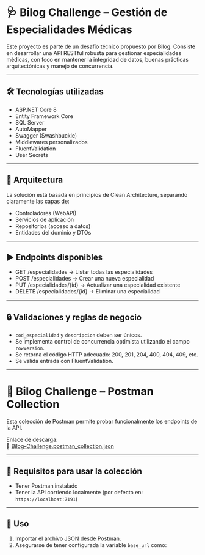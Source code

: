 # 🩺 Bilog Challenge – Gestión de Especialidades Médicas

Este proyecto es parte de un desafío técnico propuesto por Bilog. Consiste en desarrollar una API RESTful robusta para gestionar especialidades médicas, con foco en mantener la integridad de datos, buenas prácticas arquitectónicas y manejo de concurrencia.

---

## 🛠 Tecnologías utilizadas

- ASP.NET Core 8  
- Entity Framework Core  
- SQL Server  
- AutoMapper  
- Swagger (Swashbuckle)  
- Middlewares personalizados  
- FluentValidation  
- User Secrets  

---

## 📐 Arquitectura

La solución está basada en principios de Clean Architecture, separando claramente las capas de:

- Controladores (WebAPI)  
- Servicios de aplicación  
- Repositorios (acceso a datos)  
- Entidades del dominio y DTOs  

---

## ▶️ Endpoints disponibles

- GET /especialidades → Listar todas las especialidades  
- POST /especialidades → Crear una nueva especialidad  
- PUT /especialidades/{id} → Actualizar una especialidad existente  
- DELETE /especialidades/{id} → Eliminar una especialidad  

---

## 🔒 Validaciones y reglas de negocio

- `cod_especialidad` y `descripcion` deben ser únicos.  
- Se implementa control de concurrencia optimista utilizando el campo `rowVersion`.  
- Se retorna el código HTTP adecuado: 200, 201, 204, 400, 404, 409, etc.  
- Se valida entrada con FluentValidation.  

---

# 🚀 Bilog Challenge – Postman Collection

Esta colección de Postman permite probar funcionalmente los endpoints de la API.

Enlace de descarga:  
📄 [Bilog-Challenge.postman_collection.json](https://globant-enterprise-ai.postman.co/workspace/My-Workspace~b9fbbd6e-805c-4cb7-9c0d-726bc609e326/collection/24340576-95ac1702-734a-4eee-afe3-2341613ecada?action=share&creator=24340576)

---

## 🔧 Requisitos para usar la colección

- Tener Postman instalado  
- Tener la API corriendo localmente (por defecto en: `https://localhost:7191`)  

---

## 🚀 Uso

1. Importar el archivo JSON desde Postman.  
2. Asegurarse de tener configurada la variable `base_url` como:  
